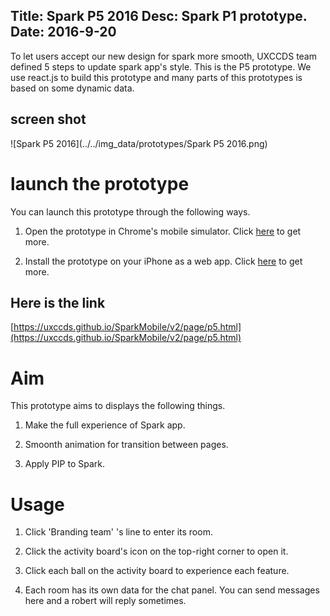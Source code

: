 Title: Spark P5 2016
Desc: Spark P1 prototype.
Date: 2016-9-20
---

To let users accept our new design for spark more smooth, UXCCDS team defined 5 steps to update spark app's style. This is the P5 prototype. We use react.js to build this prototype and many parts of this prototypes is based on some dynamic data.

## screen shot

![Spark P5 2016](../../img_data/prototypes/Spark P5 2016.png)

# launch the prototype

You can launch this prototype through the following ways. 

1) Open the prototype in Chrome's mobile simulator. Click [here](../guide/chrome's-mobile-simulator.html) to get more.

2) Install the prototype on your iPhone as a web app. Click [here](../guide/install-web-app.html) to get more.

## Here is the link 

[https://uxccds.github.io/SparkMobile/v2/page/p5.html](https://uxccds.github.io/SparkMobile/v2/page/p5.html)

# Aim

This prototype aims to displays the following things.

1) Make the full experience of Spark app.

2) Smoonth animation for transition between pages.

3) Apply PIP to Spark.

# Usage

1) Click 'Branding team' 's line to enter its room.

2) Click the activity board's icon on the top-right corner to open it.

3) Click each ball on the activity board to experience each feature.

4) Each room has its own data for the chat panel. You can send messages here and a robert will reply sometimes.



